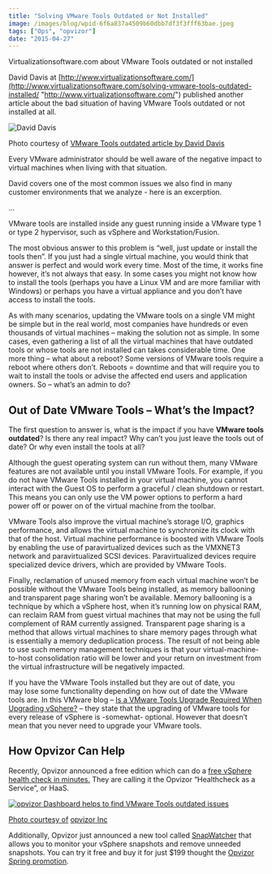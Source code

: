 ```yaml
---
title: "Solving VMware Tools Outdated or Not Installed"
image: /images/blog/wpid-6f6a837a4509b60dbb7df3f3fff63bae.jpeg
tags: ["Ops", "opvizor"]
date: "2015-04-27"
---
```


Virtualizationsoftware.com about VMware Tools outdated or not installed

David Davis at [http://www.virtualizationsoftware.com/](http://www.virtualizationsoftware.com/solving-vmware-tools-outdated-installed/ "http://www.virtualizationsoftware.com/") published another article about the bad situation of having VMware Tools outdated or not installed at all.

![David Davis](/images/blog/wpid-6f6a837a4509b60dbb7df3f3fff63bae.jpeg)

Photo courtesy of [VMware Tools outdated article by David Davis](http://0.gravatar.com/avatar/6f6a837a4509b60dbb7df3f3fff63bae?s=64&d=http%3A%2F%2F0.gravatar.com%2Favatar%2Fad516503a11cd5ca435acc9bb6523536%3Fs%3D64&r=G)

Every VMware administrator should be well aware of the negative impact to virtual machines when living with that situation. 

David covers one of the most common issues we also find in many customer environments that we analyze - here is an excerption.

...

VMware tools are installed inside any guest running inside a VMware type 1 or type 2 hypervisor, such as vSphere and Workstation/Fusion.

The most obvious answer to this problem is “well, just update or install the tools then”. If you just had a single virtual machine, you would think that answer is perfect and would work every time. Most of the time, it works fine however, it’s not always that easy. In some cases you might not know how to install the tools (perhaps you have a Linux VM and are more familiar with Windows) or perhaps you have a virtual appliance and you don’t have access to install the tools.

As with many scenarios, updating the VMware tools on a single VM might be simple but in the real world, most companies have hundreds or even thousands of virtual machines – making the solution not as simple. In some cases, even gathering a list of all the virtual machines that have outdated tools or whose tools are not installed can takes considerable time. One more thing – what about a reboot? Some versions of VMware tools require a reboot where others don’t. Reboots = downtime and that will require you to wait to install the tools or advise the affected end users and application owners. So – what’s an admin to do?

## Out of Date VMware Tools – What’s the Impact?

The first question to answer is, what is the impact if you have **VMware tools outdated**? Is there any real impact? Why can’t you just leave the tools out of date? Or why even install the tools at all?

Although the guest operating system can run without them, many VMware features are not available until you install VMware Tools. For example, if you do not have VMware Tools installed in your virtual machine, you cannot interact with the Guest OS to perform a graceful / clean shutdown or restart. This means you can only use the VM power options to perform a hard power off or power on of the virtual machine from the toolbar.

VMware Tools also improve the virtual machine’s storage I/O, graphics performance, and allows the virtual machine to synchronize its clock with that of the host. Virtual machine performance is boosted with VMware Tools by enabling the use of paravirtualized devices such as the VMXNET3 network and paravirtualized SCSI devices. Paravirtualized devices require specialized device drivers, which are provided by VMware Tools.

Finally, reclamation of unused memory from each virtual machine won’t be possible without the VMware Tools being installed, as memory ballooning and transparent page sharing won’t be available. Memory ballooning is a technique by which a vSphere host, when it’s running low on physical RAM, can reclaim RAM from guest virtual machines that may not be using the full complement of RAM currently assigned. Transparent page sharing is a method that allows virtual machines to share memory pages through what is essentially a memory deduplication process. The result of not being able to use such memory management techniques is that your virtual-machine-to-host consolidation ratio will be lower and your return on investment from the virtual infrastructure will be negatively impacted.

If you have the VMware Tools installed but they are out of date, you may lose some functionality depending on how out of date the VMware tools are. In this VMware blog – [Is a VMware Tools Upgrade Required When Upgrading vSphere?](http://www.virtualizationsoftware.com/solving-vmware-tools-outdated-installed/Is%20a%20VMware%20Tools%20Upgrade%20Required%20When%20Upgrading%20vSphere?) – they state that the upgrading of VMware tools for every release of vSphere is -somewhat- optional. However that doesn’t mean that you never need to upgrade your VMware tools.

## How Opvizor Can Help

Recently, Opvizor announced a free edition which can do a [free vSphere health check in minutes.](https://www.opvizor.com/register/) They are calling it the Opvizor “Healthcheck as a Service”, or HaaS.

[![opvizor Dashboard helps to find VMware Tools outdated issues](/images/blog/wpid-opvizor-dashboard.jpg)](http://www.opvizor/com/register)

[](http://www.opvizor/com/register)

[Photo courtesy of](http://www.opvizor/com/register) [opvizor Inc](http://www.virtualizationsoftware.com/wp-content/uploads/2015/04/opvizor-dashboard-300x218@2x.jpg)

Additionally, Opvizor just announced a new tool called [SnapWatcher](http://www.snapwatcher.com/) that allows you to monitor your vSphere snapshots and remove unneeded snapshots. You can try it free and buy it for just $199 thought the [Opvizor Spring promotion](/blog/snapwatcher-enterprise-edition-spring-promo/).
